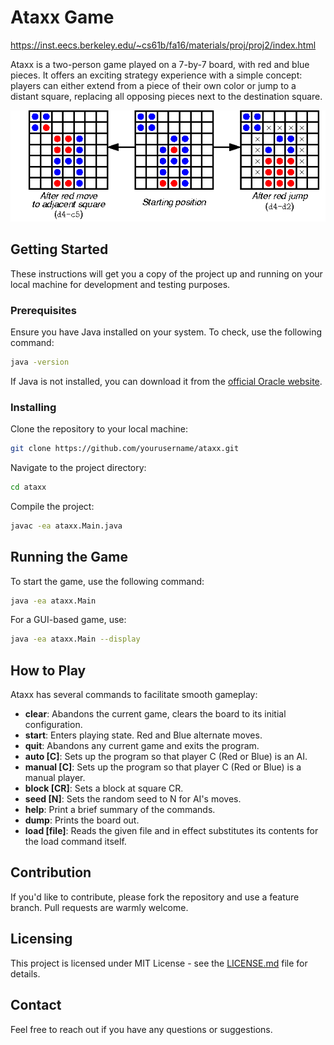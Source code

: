 # Ataxx Game
https://inst.eecs.berkeley.edu/~cs61b/fa16/materials/proj/proj2/index.html

Ataxx is a two-person game played on a 7-by-7 board, with red and blue pieces. It offers an exciting strategy experience with a simple concept: players can either extend from a piece of their own color or jump to a distant square, replacing all opposing pieces next to the destination square.

![Ataxx Board](./ataxx_board.png)

## Getting Started

These instructions will get you a copy of the project up and running on your local machine for development and testing purposes.

### Prerequisites

Ensure you have Java installed on your system. To check, use the following command:

```bash
java -version
```

If Java is not installed, you can download it from the [official Oracle website](https://www.oracle.com/java/technologies/javase-jdk11-downloads.html).

### Installing

Clone the repository to your local machine:

```bash
git clone https://github.com/yourusername/ataxx.git
```

Navigate to the project directory:

```bash
cd ataxx
```

Compile the project:

```bash
javac -ea ataxx.Main.java
```

## Running the Game

To start the game, use the following command:

```bash
java -ea ataxx.Main
```

For a GUI-based game, use:

```bash
java -ea ataxx.Main --display
```

## How to Play

Ataxx has several commands to facilitate smooth gameplay:

- **clear**: Abandons the current game, clears the board to its initial configuration.
- **start**: Enters playing state. Red and Blue alternate moves.
- **quit**: Abandons any current game and exits the program.
- **auto [C]**: Sets up the program so that player C (Red or Blue) is an AI.
- **manual [C]**: Sets up the program so that player C (Red or Blue) is a manual player.
- **block [CR]**: Sets a block at square CR.
- **seed [N]**: Sets the random seed to N for AI's moves.
- **help**: Print a brief summary of the commands.
- **dump**: Prints the board out.
- **load [file]**: Reads the given file and in effect substitutes its contents for the load command itself.

## Contribution

If you'd like to contribute, please fork the repository and use a feature branch. Pull requests are warmly welcome.

## Licensing

This project is licensed under MIT License - see the [LICENSE.md](LICENSE.md) file for details.

## Contact

Feel free to reach out if you have any questions or suggestions.


